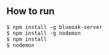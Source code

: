 ## How to run

```
$ npm install -g blueoak-server
$ npm install -g nodemon
$ npm install
$ nodemon
```
